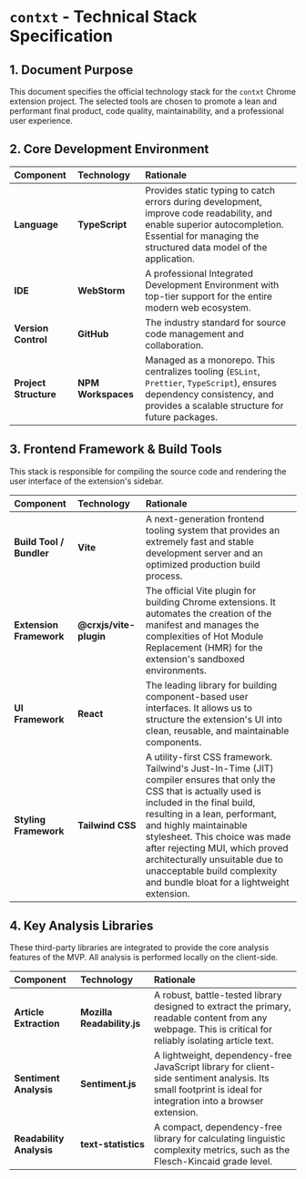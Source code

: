 # `contxt` - Technical Stack Specification

## 1. Document Purpose

This document specifies the official technology stack for the `contxt` Chrome extension project. The selected tools are chosen to promote a lean and performant final product, code quality, maintainability, and a professional user experience.

## 2. Core Development Environment

| Component | Technology | Rationale |
| :--- | :--- | :--- |
| **Language** | **TypeScript** | Provides static typing to catch errors during development, improve code readability, and enable superior autocompletion. Essential for managing the structured data model of the application. |
| **IDE** | **WebStorm** | A professional Integrated Development Environment with top-tier support for the entire modern web ecosystem. |
| **Version Control** | **GitHub** | The industry standard for source code management and collaboration. |
| **Project Structure** | **NPM Workspaces** | Managed as a monorepo. This centralizes tooling (`ESLint`, `Prettier`, `TypeScript`), ensures dependency consistency, and provides a scalable structure for future packages. |

## 3. Frontend Framework & Build Tools

This stack is responsible for compiling the source code and rendering the user interface of the extension's sidebar.

| Component | Technology | Rationale |
| :--- | :--- | :--- |
| **Build Tool / Bundler** | **Vite** | A next-generation frontend tooling system that provides an extremely fast and stable development server and an optimized production build process. |
| **Extension Framework** | **@crxjs/vite-plugin** | The official Vite plugin for building Chrome extensions. It automates the creation of the manifest and manages the complexities of Hot Module Replacement (HMR) for the extension's sandboxed environments. |
| **UI Framework** | **React** | The leading library for building component-based user interfaces. It allows us to structure the extension's UI into clean, reusable, and maintainable components. |
| **Styling Framework** | **Tailwind CSS** | A utility-first CSS framework. Tailwind's Just-In-Time (JIT) compiler ensures that only the CSS that is actually used is included in the final build, resulting in a lean, performant, and highly maintainable stylesheet. This choice was made after rejecting MUI, which proved architecturally unsuitable due to unacceptable build complexity and bundle bloat for a lightweight extension. |

## 4. Key Analysis Libraries

These third-party libraries are integrated to provide the core analysis features of the MVP. All analysis is performed locally on the client-side.

| Component | Technology | Rationale |
| :--- | :--- | :--- |
| **Article Extraction** | **Mozilla Readability.js** | A robust, battle-tested library designed to extract the primary, readable content from any webpage. This is critical for reliably isolating article text. |
| **Sentiment Analysis** | **Sentiment.js** | A lightweight, dependency-free JavaScript library for client-side sentiment analysis. Its small footprint is ideal for integration into a browser extension. |
| **Readability Analysis** | **text-statistics** | A compact, dependency-free library for calculating linguistic complexity metrics, such as the Flesch-Kincaid grade level. |
